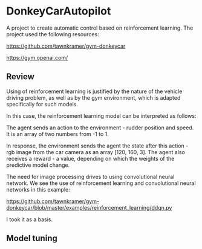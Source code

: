 # DonkeyCarAutopilot
A project to create automatic control based on reinforcement learning.
The project used the following resources:

https://github.com/tawnkramer/gym-donkeycar

https://gym.openai.com/

## Review

Using of reinforcement learning is justified by the nature of the vehicle driving problem, 
as well as by the gym environment, which is adapted specifically for such models.

In this case, the reinforcement learning model can be interpreted as follows:

The agent sends an action to the environment - rudder position and speed. It is an array of two numbers from -1 to 1.

In response, the environment sends the agent the state after this action - rgb image from the car camera as an array [120, 160, 3]. The agent also receives a reward - a value, depending on which the weights of the predictive model change.

The need for image processing drives to using convolutional neural network. 
We see the use of reinforcement learning and convolutional neural networks in this example:

https://github.com/tawnkramer/gym-donkeycar/blob/master/examples/reinforcement_learning/ddqn.py

I took it as a basis.

## Model tuning

